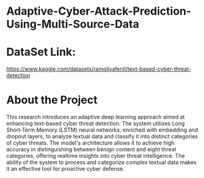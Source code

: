 # Adaptive-Cyber-Attack-Prediction-Using-Multi-Source-Data
# DataSet Link:
https://www.kaggle.com/datasets/ramoliyafenil/text-based-cyber-threat-detection
# About the Project
This research introduces an adaptive deep learning approach aimed at enhancing text-based cyber threat detection. The system utilizes Long Short-Term Memory (LSTM) neural networks, enriched with embedding and dropout layers, to analyze textual data and classify it into distinct categories of cyber threats. The model's architecture allows it to achieve high accuracy in distinguishing between benign content and eight threat categories, offering realtime insights into cyber threat intelligence. The ability of the system to process and categorize complex textual data makes it an effective tool for proactive cyber defense.
